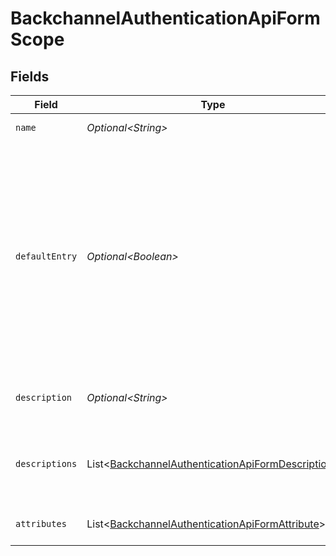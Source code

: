 # BackchannelAuthenticationApiFormScope


## Fields

| Field                                                                                                                                                                                      | Type                                                                                                                                                                                       | Required                                                                                                                                                                                   | Description                                                                                                                                                                                |
| ------------------------------------------------------------------------------------------------------------------------------------------------------------------------------------------ | ------------------------------------------------------------------------------------------------------------------------------------------------------------------------------------------ | ------------------------------------------------------------------------------------------------------------------------------------------------------------------------------------------ | ------------------------------------------------------------------------------------------------------------------------------------------------------------------------------------------ |
| `name`                                                                                                                                                                                     | *Optional\<String>*                                                                                                                                                                        | :heavy_minus_sign:                                                                                                                                                                         | The name of the scope.                                                                                                                                                                     |
| `defaultEntry`                                                                                                                                                                             | *Optional\<Boolean>*                                                                                                                                                                       | :heavy_minus_sign:                                                                                                                                                                         | `true` to mark the scope as default. Scopes marked as default are regarded as requested when an authorization request from a client application does not contain scope request parameter.  |
| `description`                                                                                                                                                                              | *Optional\<String>*                                                                                                                                                                        | :heavy_minus_sign:                                                                                                                                                                         | The description about the scope.                                                                                                                                                           |
| `descriptions`                                                                                                                                                                             | List\<[BackchannelAuthenticationApiFormDescription](../../models/operations/BackchannelAuthenticationApiFormDescription.md)>                                                               | :heavy_minus_sign:                                                                                                                                                                         | The descriptions about this scope in multiple languages.                                                                                                                                   |
| `attributes`                                                                                                                                                                               | List\<[BackchannelAuthenticationApiFormAttribute](../../models/operations/BackchannelAuthenticationApiFormAttribute.md)>                                                                   | :heavy_minus_sign:                                                                                                                                                                         | The attributes of the scope.                                                                                                                                                               |